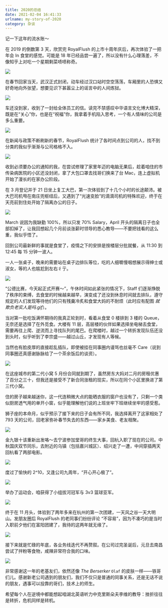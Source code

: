 ```yaml
---
title: 2020的总结
date: 2021-02-04 16:41:33
urlname: my-story-of-2020
category: 杂谈
---
```


记一下这年的流水账～

<!-- more -->

在 2019 的倒数第 3 天，欣赏完 RoyalFlush 的上市十周年庆后，再次体验了一把年会 In 食堂的感觉。可能是 18 年已经品尝一遍了，所以没有什么心理落差，不像知乎上对吃一个星期剩菜啧啧称奇。

![](https://cdn.jsdelivr.net/gh/liluoao/cdn@main/image/royalflush-notebook.jpg)

在春节回家当天，武汉正式封闭，动车经过汉口站时空空荡荡，车厢里的人恐惧又好奇地向外张望，想要见识下甚嚣尘上的谣言中的人间炼狱。

![](https://cdn.jsdelivr.net/gh/liluoao/cdn@main/image/20200123-highway.jpg)

车还没到家，收到了一封给全体员工的信。读完不禁感叹中华语言文化博大精深，既是在“关心”你，也是在“祝福”你，我拿着手机陷入思考，一个有人情味的公司是多么重要。

![](https://cdn.jsdelivr.net/gh/liluoao/cdn@main/image/royalflush-2020wishes.jpg)

在新闻与政策不断刷新的春节，RoyalFlush 统计了各时间点到公司的人，找不到分类的我似乎渐渐与公司格格不入。

![](https://cdn.jsdelivr.net/gh/liluoao/cdn@main/image/royalflush-feb-stat.jpg)

收到必须要办公的通知的我，在尝试修理了家里年迈的电脑无果后，趁着咱住的市传染病医院的小区还没封闭，拿了大包口罩去找哥们换来了台 Mac，连上虚拟机开始了漫长的在家办公阶段。

在 3 月登记并于 21 日坐上复工大巴，第一次体验到了十几个小时的长途颠沛。被大巴司机甩在南庄兜枢纽后，又遇到了“光速变脸”的滴滴司机的特殊欢迎，终于在天亮前到住处开始了隔离办公的日子。

![](https://cdn.jsdelivr.net/gh/liluoao/cdn@main/image/return-hangzhou.jpg)

March 说因为我缺勤 100%，所以只发 70% Salary，April 开头的隔离日子也全部扣掉了，让我回想起几个月前谈涨薪时领导的悉心教导——不要把钱看的这么重，我似乎悟了。

回到公司最新鲜的事就是食堂了，疫情之下的安排是按楼层分批就餐，从 11:30 到 12:45 每 15 分钟一波人。

一人一张桌子，晚来的需要站在桌子边排队等位，吃的人细嚼慢咽想展示得绅士或淑女，等的人也尴尬到左右彳亍。

![](https://cdn.jsdelivr.net/gh/liluoao/cdn@main/image/royalflush-dining-room.jpg)

“公德比赛，今天起正式开赛～”，午休时间如此紧张的情况下，Staff 们逐渐挣脱了秩序的束缚，去食堂的时候越来越早，演变成了还没到休息时间就去排队，遵守规定的人们发现等待他们的只有残羹冷炙和食堂大妈的不耐烦（此时应有配图 *就欺负老实人是吗.gif*）。

当对第一批吃饭满怀期待的我真正轮到时，看着从食堂 0 楼排到 3 楼的 Queue，无奈还是选择了在外觅食。大楼有 11 层，高层楼的伙伴如果选择坐电梯去食堂，需要再往上爬、逆流而上寻找队列的尾巴。在爬楼时，越过一个转折发现队伍还没到头时，似乎听到了李宗盛——越过山丘，才发现有人等候。

当然也有脸皮厚的直接趁乱插队，即使被挂在同事圈内谩骂也丝毫不 Care（说到同事圈还真感谢脉脉给了一个茶余饭后的谈资）。

![](https://cdn.jsdelivr.net/gh/liluoao/cdn@main/image/royalflush-comment.jpg)

在这座城市的第二代小窝 5 月份合同就到期了，虽然房东大妈对二月的房租优惠了百分之三十，但我还是接受不了新合同涨租的现实，所以在同个小区里换进了第三代小窝。

住的房子越来越迷你，这一代连稍微大点的能晒衣服的窗户也没有了，只剩一个类似厨房透气用的单开小窗，似乎能理解他们说的上班坐牢下班继续坐牢的感受惹。

狮子座的本命月，似乎预示了接下来的日子会有所不同，我选择离开了这家相处了 793 天的公司，回老家弥补春节失去的东西——家乡美食、老友相聚。

![](https://cdn.jsdelivr.net/gh/liluoao/cdn@main/image/jingzhou-mifen.jpg)

金九银十该重新出发咯～去宁波参加堂哥的终生大事，回杭入职了现在的公司。中秋国庆双节同乐，去附近的乌镇（包括嘉兴城区）、绍兴走了一遭，中间穿插两天回杭看了两部电影。

![](https://cdn.jsdelivr.net/gh/liluoao/cdn@main/image/brother-wedding.jpg)

度过了愉快的 2^10，又逢公司九周年，“开心开心极了”。

![](https://cdn.jsdelivr.net/gh/liluoao/cdn@main/image/mainto-9years.png)

举办了运动会，咱获得了小组拔河冠军与 3v3 篮球亚军。

![](https://cdn.jsdelivr.net/gh/liluoao/cdn@main/image/basketball-game.jpg)

终于在 11 月头，体验到了两年多来在杭州的第一次团建，一天风之谷一天大明山。发朋友圈后 RoyalFlush 的老同事们纷纷评论 “不容易”，因为不凑巧的是当时入职前夕他们在富阳团建了，我待的这两年就无缘了。

![](https://cdn.jsdelivr.net/gh/liluoao/cdn@main/image/2020-team-build.jpg)

接下来就是忙碌的年底，各业务线迭代不再赘叙。在公司过完圣诞后，元旦去南昌尝试了拌粉等食物，咸辣非常符合我的口味。

![](https://cdn.jsdelivr.net/gh/liluoao/cdn@main/image/2021-nanchang.jpg)

非常感谢这一年的老基友们，依然还像 *The Berserker* `Olaf` 的皮肤一样——铁哥们儿。感谢新老公司遇到的朋友们，我们不仅只是普通的同事关系，还是无话不说的朋友，遇事可以投靠的哥们，技术上的师生。

希望每个人在逆境中都能想起咱湖北英语听力中克里斯朵夫李维的教导：挫折往往是转折，危机同样是转机。
